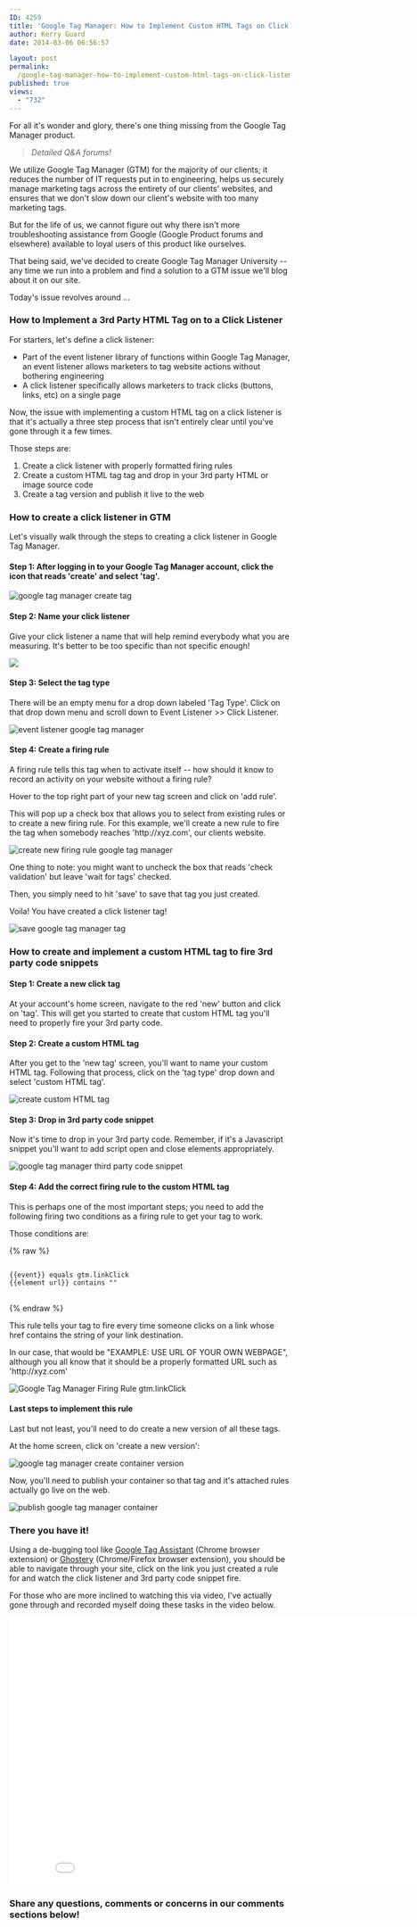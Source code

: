 ```yaml
---
ID: 4259
title: 'Google Tag Manager: How to Implement Custom HTML Tags on Click Listeners'
author: Kerry Guard
date: 2014-03-06 06:56:57

layout: post
permalink:
  /google-tag-manager-how-to-implement-custom-html-tags-on-click-listeners/
published: true
views:
  - "732"
---
```

<p>For all it's wonder and glory, there's one thing missing from the Google Tag Manager product.</p>

<blockquote><em>Detailed Q&A forums!</em></blockquote>

<p>We utilize Google Tag Manager (GTM) for the majority of our clients; it reduces the number of IT requests put in to engineering, helps us securely manage marketing tags across the entirety of our clients' websites, and ensures that we don't slow down our client's website with too many marketing tags.</p>

<p>But for the life of us, we cannot figure out why there isn't more troubleshooting assistance from Google (Google Product forums and elsewhere) available to loyal users of this product like ourselves.</p>

<!--more-->

<p>That being said, we've decided to create Google Tag Manager University -- any time we run into a problem and find a solution to a GTM issue we'll blog about it on our site.</p>

<p>Today's issue revolves around ...</p>

<h3>How to Implement a 3rd Party HTML Tag on to a Click Listener</h3>

<p>For starters, let's define a click listener:</p>

<ul>
	<li>Part of the event listener library of functions within Google Tag Manager, an event listener allows marketers to tag website actions without bothering engineering</li>
	<li>A click listener specifically allows marketers to track clicks (buttons, links, etc) on a single page</li>
</ul>

<p>Now, the issue with implementing a custom HTML tag on a click listener is that it's actually a three step process that isn't entirely clear until you've gone through it a few times.</p>

<p>Those steps are:</p>

<ol>
	<li>Create a click listener with properly formatted firing rules</li>
	<li>Create a custom HTML tag tag and drop in your 3rd party HTML or image source code</li>
	<li>Create a tag version and publish it live to the web</li>
</ol>

<h3>How to create a click listener in GTM</h3>

<p>Let's visually walk through the steps to creating a click listener in Google Tag Manager.</p>

<H4>Step 1: After logging in to your Google Tag Manager account, click the icon that reads 'create' and select 'tag'.</h4>

<img src="http://mkgmediagroup.com/wp-content/uploads/2014/03/1.-1.2-google-tag-manager-create-tag.png" alt="google tag manager create tag"/>

<h4>Step 2: Name your click listener</h4>

<p>Give your click listener a name that will help remind everybody what you are measuring. It's better to be too specific than not specific enough!</p>

<img src="http://mkgmediagroup.com/wp-content/uploads/2014/03/name-click-listener-event-listener-tag-google-tag-manager.png"/>

<h4>Step 3: Select the tag type</h4>

<p>There will be an empty menu for a drop down labeled 'Tag Type'. Click on that drop down menu and scroll down to Event Listener >> Click Listener.</p>

<img src="http://mkgmediagroup.com/wp-content/uploads/2014/03/3-event-listener-google-tag-manager.png" alt="event listener google tag manager"/>

<h4>Step 4: Create a firing rule</h3>

<p>A firing rule tells this tag when to activate itself -- how should it know to record an activity on your website without a firing rule?</p>

<p>Hover to the top right part of your new tag screen and click on 'add rule'.</p>

<p>This will pop up a check box that allows you to select from existing rules or to create a new firing rule. For this example, we'll create a new rule to fire the tag when somebody reaches 'http://xyz.com', our clients website.</p>

<img src="http://mkgmediagroup.com/wp-content/uploads/2014/03/create-new-firing-rule-google-tag-manager.png" alt="create new firing rule google tag manager"/>

<p>One thing to note: you might want to uncheck the box that reads 'check validation' but leave 'wait for tags' checked.</p>

<p>Then, you simply need to hit 'save' to save that tag you just created.</p>

<p>Voila! You have created a click listener tag!</p>

<img src="http://mkgmediagroup.com/wp-content/uploads/2014/03/save-google-tag-manager-tag.png" alt="save google tag manager tag"/>

<h3>How to create and implement a custom HTML tag to fire 3rd party code snippets</h3>

<h4>Step 1: Create a new click tag</h4>

<p>At your account's home screen, navigate to the red 'new' button and click on 'tag'. This will get you started to create that custom HTML tag you'll need to properly fire your 3rd party code.</p>

<h4>Step 2: Create a custom HTML tag</h4>

<p>After you get to the 'new tag' screen, you'll want to name your custom HTML tag. Following that process, click on the 'tag type' drop down and select 'custom HTML tag'.</p>

<img src="http://mkgmediagroup.com/wp-content/uploads/2014/03/2.2-create-custom-HTML-tag.png" alt="create custom HTML tag"/>

<h4>Step 3: Drop in 3rd party code snippet</h4>

<p>Now it's time to drop in your 3rd party code. Remember, if it's a Javascript snippet you'll want to add script open and close elements appropriately.</p>

<img src="http://mkgmediagroup.com/wp-content/uploads/2014/03/step-3-drop-in-third-party-code-snippet.png" alt="google tag manager third party code snippet"/>

<h4>Step 4: Add the correct firing rule to the custom HTML tag</h4>

<p>This is perhaps one of the most important steps; you need to add the following firing two conditions as a firing rule to get your tag to work.</p>

<p>Those conditions are:</p>

{% raw %}
<pre>
<code>
{{event}} equals gtm.linkClick
{{element url}} contains "<EXAMPLE: USE URL OF YOUR OWN WEBPAGE>"
</code>
</pre>
{% endraw %}

<p>This rule tells your tag to fire every time someone clicks on a link whose href contains the string of your link destination.</p>

<p>In our case, that would be "EXAMPLE: USE URL OF YOUR OWN WEBPAGE", although you all know that it should be a properly formatted URL such as 'http://xyz.com'</p>

<img src="http://mkgmediagroup.com/wp-content/uploads/2014/03/step-4-create-firing-rule.png" alt="Google Tag Manager Firing Rule gtm.linkClick"/>


<h4>Last steps to implement this rule</h4>

<p>Last but not least, you'll need to do create a new version of all these tags.</p>

<p>At the home screen, click on 'create a new version':</p>

<img src="http://mkgmediagroup.com/wp-content/uploads/2014/03/google-tag-manager-create-container-version.png" alt="google tag manager create container version"/>

<p>Now, you'll need to publish your container so that tag and it's attached rules actually go live on the web.</p>

<img src="http://mkgmediagroup.com/wp-content/uploads/2014/03/7-publish-google-tag-manager-container.png" alt="publish google tag manager container"/>

<h3>There you have it!</h3>

<p>Using a de-bugging tool like <a href="https://chrome.google.com/webstore/detail/tag-assistant-by-google/kejbdjndbnbjgmefkgdddjlbokphdefk?hl=en" target="_blank">Google Tag Assistant</a> (Chrome browser extension) or <a href="https://www.ghostery.com/" target="_blank">Ghostery</a> (Chrome/Firefox browser extension), you should be able to navigate through your site, click on the link you just created a rule for and watch the click listener and 3rd party code snippet fire.</p>

<p>For those who are more inclined to watching this via video, I've actually gone through and recorded myself doing these tasks in the video below.</p>

<p><iframe width="853" height="480" src="//www.youtube.com/embed/AEtFV3Ipklw?rel=0" frameborder="0" allowfullscreen></iframe></p>

<h3>Share any questions, comments or concerns in our comments sections below!</h3>
